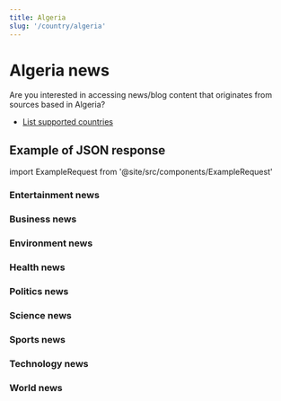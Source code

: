 ```yaml
---
title: Algeria
slug: '/country/algeria'
---
```


# Algeria news

Are you interested in accessing news/blog content that originates from sources based in Algeria?

- [List supported countries](/get-articles/countries)

## Example of JSON response

import ExampleRequest from '@site/src/components/ExampleRequest'

### Entertainment news
<ExampleRequest url="https://apitube.io/v1/news/articles?limit=2&category=news/Arts_and_Entertainment&language=dz"></ExampleRequest>

### Business news
<ExampleRequest url="https://apitube.io/v1/news/articles?limit=2&category=news/Business&language=dz"></ExampleRequest>

### Environment news
<ExampleRequest url="https://apitube.io/v1/news/articles?limit=2&category=news/Environment&language=dz"></ExampleRequest>

### Health news
<ExampleRequest url="https://apitube.io/v1/news/articles?limit=2&category=news/Health&language=dz"></ExampleRequest>

### Politics news
<ExampleRequest url="https://apitube.io/v1/news/articles?limit=2&category=news/Politics&language=dz"></ExampleRequest>

### Science news
<ExampleRequest url="https://apitube.io/v1/news/articles?limit=2&category=news/Science&language=dz"></ExampleRequest>

### Sports news
<ExampleRequest url="https://apitube.io/v1/news/articles?limit=2&category=news/Sports&language=dz"></ExampleRequest>

### Technology news
<ExampleRequest url="https://apitube.io/v1/news/articles?limit=2&category=news/Technology&language=dz"></ExampleRequest>

### World news
<ExampleRequest url="https://apitube.io/v1/news/articles?limit=2&category=news/World&language=dz"></ExampleRequest>
